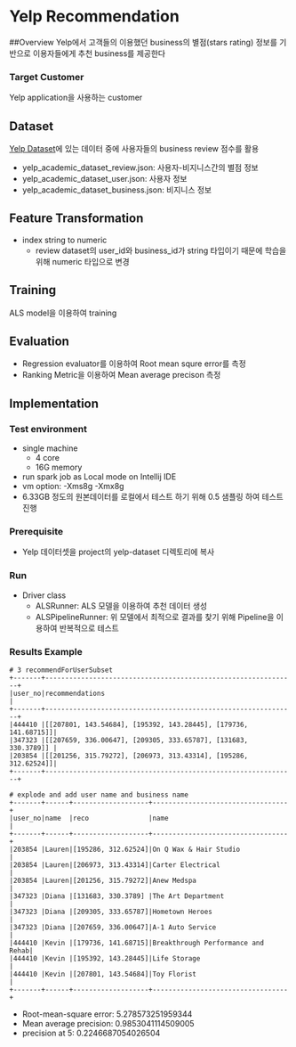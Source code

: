 # Yelp Recommendation

##Overview
Yelp에서 고객들의 이용했던 business의 별점(stars rating) 정보를 기반으로 이용자들에게 추천 business를 제공한다  

### Target Customer
Yelp application을 사용하는 customer

## Dataset
[Yelp Dataset][ydlink]에 있는 데이터 중에 사용자들의 business review 점수를 활용
* yelp_academic_dataset_review.json: 사용자-비지니스간의 별점 정보
* yelp_academic_dataset_user.json: 사용자 정보
* yelp_academic_dataset_business.json: 비지니스 정보

## Feature Transformation
* index string to numeric
    * review dataset의 user_id와 business_id가 string 타입이기 때문에 학습을 위해 numeric 타입으로 변경

## Training
ALS model을 이용하여 training

## Evaluation
* Regression evaluator를 이용하여 Root mean squre error를 측정
* Ranking Metric을 이용하여 Mean average precison 측정

## Implementation
### Test environment
* single machine
    * 4 core
    * 16G memory
* run spark job as Local mode on Intellij IDE
* vm option: -Xms8g -Xmx8g
* 6.33GB 정도의 원본데이터를 로컬에서 테스트 하기 위해 0.5 샘플링 하여 테스트 진행

### Prerequisite
* Yelp 데이터셋을 project의 yelp-dataset 디렉토리에 복사

### Run
* Driver class
    * ALSRunner: ALS 모델을 이용하여 추천 데이터 생성
    * ALSPipelineRunner: 위 모델에서 최적으로 결과를 찾기 위해 Pipeline을 이용하여 반복적으로 테스트         

### Results Example
```
# 3 recommendForUserSubset
+-------+---------------------------------------------------------------+
|user_no|recommendations                                                |
+-------+---------------------------------------------------------------+
|444410 |[[207801, 143.54684], [195392, 143.28445], [179736, 141.68715]]|
|347323 |[[207659, 336.00647], [209305, 333.65787], [131683, 330.3789]] |
|203854 |[[201256, 315.79272], [206973, 313.43314], [195286, 312.62524]]|
+-------+---------------------------------------------------------------+
```

```
# explode and add user name and business name
+-------+------+-------------------+----------------------------------+
|user_no|name  |reco               |name                              |
+-------+------+-------------------+----------------------------------+
|203854 |Lauren|[195286, 312.62524]|On Q Wax & Hair Studio            |
|203854 |Lauren|[206973, 313.43314]|Carter Electrical                 |
|203854 |Lauren|[201256, 315.79272]|Anew Medspa                       |
|347323 |Diana |[131683, 330.3789] |The Art Department                |
|347323 |Diana |[209305, 333.65787]|Hometown Heroes                   |
|347323 |Diana |[207659, 336.00647]|A-1 Auto Service                  |
|444410 |Kevin |[179736, 141.68715]|Breakthrough Performance and Rehab|
|444410 |Kevin |[195392, 143.28445]|Life Storage                      |
|444410 |Kevin |[207801, 143.54684]|Toy Florist                       |
+-------+------+-------------------+----------------------------------+
```
* Root-mean-square error: 5.278573251959344
* Mean average precision: 0.9853041114509005
* precision at 5: 0.2246687054026504



[ydlink]: https://www.kaggle.com/yelp-dataset/yelp-dataset